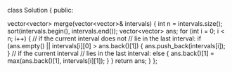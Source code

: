 class Solution {
public:

vector<vector<int>> merge(vector<vector<int>>& intervals) {
int n = intervals.size();
sort(intervals.begin(), intervals.end());
vector<vector<int>> ans;
for (int i = 0; i < n; i++) {
// if the current interval does not
// lie in the last interval:
if (ans.empty() || intervals[i][0] > ans.back()[1]) {
ans.push_back(intervals[i]);
}
// if the current interval
// lies in the last interval:
else {
ans.back()[1] = max(ans.back()[1], intervals[i][1]);
}
}
return ans;
}
};